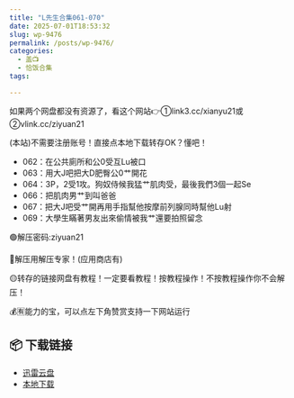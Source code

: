 ```yaml
---
title: "L先生合集061-070"
date: 2025-07-01T18:53:32
slug: wp-9476
permalink: /posts/wp-9476/
categories:
  - 盖📺
  - 恰饭合集
tags:

---
```


如果两个网盘都没有资源了，看这个网站👉①link3.cc/xianyu21或②vlink.cc/ziyuan21

(本站)不需要注册账号！直接点本地下载转存OK？懂吧！

*   062：在公共廁所和公0受互Lu被口
*   063：用大J吧把大D肥臀公0艹開花
*   064：3P，2受1攻。狗奴侍候我猛艹肌肉受，最後我們3個一起Se
*   066：把肌肉男艹到叫爸爸
*   067：把大J吧受艹開再用手指幫他按摩前列腺同時幫他Lu射
*   069：大學生瞞著男友出來偷情被我艹還要拍照留念

🟢解压密码:ziyuan21

🔵解压用解压专家！(应用商店有)

🟡转存的链接网盘有教程！一定要看教程！按教程操作！不按教程操作你不会解压！

💰🈶能力的宝，可以点左下角赞赏支持一下网站运行

## 📦 下载链接
- [迅雷云盘](https://blziyuan21.com/pay-download/9476?key=d980e0adee&down_id=0)
- [本地下载](https://blziyuan21.com/pay-download/9476?key=d980e0adee&down_id=1)

